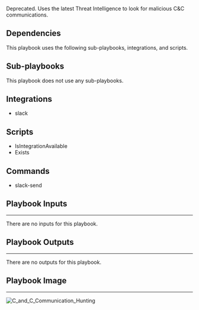 Deprecated. Uses the latest Threat Intelligence to look for malicious C&C communications.

## Dependencies
This playbook uses the following sub-playbooks, integrations, and scripts.

## Sub-playbooks
This playbook does not use any sub-playbooks.

## Integrations
* slack

## Scripts
* IsIntegrationAvailable
* Exists

## Commands
* slack-send

## Playbook Inputs
---
There are no inputs for this playbook.

## Playbook Outputs
---
There are no outputs for this playbook.

## Playbook Image
---
![C_and_C_Communication_Hunting](https://raw.githubusercontent.com/cvescan/cvescan/1bdd5229392bd86f0cc58265a24df23ee3f7e662/docs/images/playbooks/C_and_C_Communication_Hunting.png)
